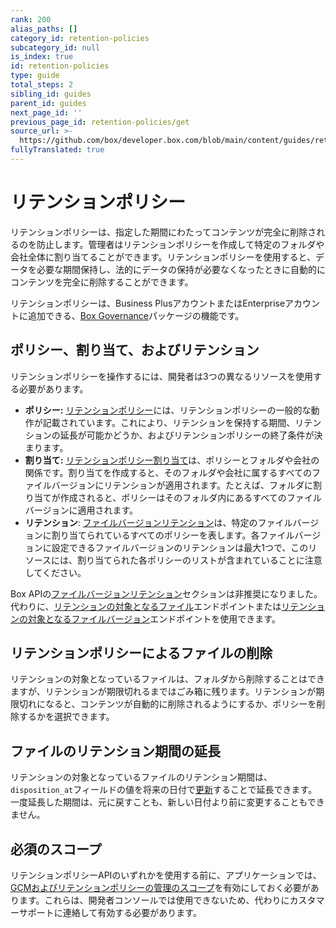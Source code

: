 ```yaml
---
rank: 200
alias_paths: []
category_id: retention-policies
subcategory_id: null
is_index: true
id: retention-policies
type: guide
total_steps: 2
sibling_id: guides
parent_id: guides
next_page_id: ''
previous_page_id: retention-policies/get
source_url: >-
  https://github.com/box/developer.box.com/blob/main/content/guides/retention-policies/index.md
fullyTranslated: true
---
```

# リテンションポリシー

リテンションポリシーは、指定した期間にわたってコンテンツが完全に削除されるのを防止します。管理者はリテンションポリシーを作成して特定のフォルダや会社全体に割り当てることができます。リテンションポリシーを使用すると、データを必要な期間保持し、法的にデータの保持が必要なくなったときに自動的にコンテンツを完全に削除することができます。

<Message>

リテンションポリシーは、Business PlusアカウントまたはEnterpriseアカウントに追加できる、[Box Governance][governance]パッケージの機能です。

</Message>

## ポリシー、割り当て、およびリテンション

リテンションポリシーを操作するには、開発者は3つの異なるリソースを使用する必要があります。

* **ポリシー:** [リテンションポリシー][policy]には、リテンションポリシーの一般的な動作が記載されています。これにより、リテンションを保持する期間、リテンションの延長が可能かどうか、およびリテンションポリシーの終了条件が決まります。
* **割り当て:** [リテンションポリシー割り当て][assignment]は、ポリシーとフォルダや会社の関係です。割り当てを作成すると、そのフォルダや会社に属するすべてのファイルバージョンにリテンションが適用されます。たとえば、フォルダに割り当てが作成されると、ポリシーはそのフォルダ内にあるすべてのファイルバージョンに適用されます。
* **リテンション**: [ファイルバージョンリテンション][retention]は、特定のファイルバージョンに割り当てられているすべてのポリシーを表します。各ファイルバージョンに設定できるファイルバージョンのリテンションは最大1つで、このリソースには、割り当てられた各ポリシーのリストが含まれていることに注意してください。

<Message type="warning">

Box APIの[ファイルバージョンリテンション][retention]セクションは非推奨になりました。代わりに、[リテンションの対象となるファイル][files-under]エンドポイントまたは[リテンションの対象となるファイルバージョン][file-versions-under]エンドポイントを使用できます。

</Message>

## リテンションポリシーによるファイルの削除

リテンションの対象となっているファイルは、フォルダから削除することはできますが、リテンションが期限切れるまではごみ箱に残ります。リテンションが期限切れになると、コンテンツが自動的に削除されるようにするか、ポリシーを削除するかを選択できます。

## ファイルのリテンション期間の延長

リテンションの対象となっているファイルのリテンション期間は、`disposition_at`フィールドの値を将来の日付で[更新][extend-retention]することで延長できます。一度延長した期間は、元に戻すことも、新しい日付より前に変更することもできません。

## 必須のスコープ

リテンションポリシーAPIのいずれかを使用する前に、アプリケーションでは、[GCMおよびリテンションポリシーの管理のスコープ][scopes]を有効にしておく必要があります。これらは、開発者コンソールでは使用できないため、代わりにカスタマーサポートに連絡して有効する必要があります。

[scopes]: g://api-calls/permissions-and-errors/scopes

[policy]: r://retention_policy

[assignment]: r://retention_policy_assignment

[retention]: r://file_version_retention

[governance]: https://www.box.com/security/governance-and-compliance

[files-under]: e://get-retention-policy-assignments-id-files-under-retention

[file-versions-under]: e://get-retention-policy-assignments-id-file-versions-under-retention

[extend-retention]: e://put-files-id/#param-disposition_at